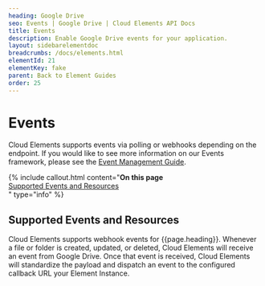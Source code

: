 ```yaml
---
heading: Google Drive
seo: Events | Google Drive | Cloud Elements API Docs
title: Events
description: Enable Google Drive events for your application.
layout: sidebarelementdoc
breadcrumbs: /docs/elements.html
elementId: 21
elementKey: fake
parent: Back to Element Guides
order: 25
---
```


# Events

Cloud Elements supports events via polling or webhooks depending on the endpoint. If you would like to see more information on our Events framework, please see the [Event Management Guide](/docs/platform/event-management/index.html).

{% include callout.html content="<strong>On this page</strong></br><a href=#supported-events-and-resources>Supported Events and Resources</a></br>" type="info" %}

## Supported Events and Resources

Cloud Elements supports webhook events for {{page.heading}}.  Whenever a file or folder is created, updated, or deleted, Cloud Elements will receive an event from Google Drive.  Once that event is received, Cloud Elements will standardize the payload and dispatch an event to the configured callback URL your Element Instance.

